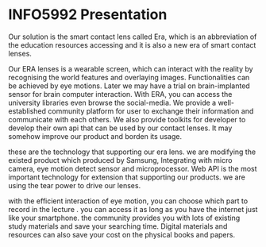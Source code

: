 # INFO5992 Presentation

Our solution is the smart contact lens called Era, which is an abbreviation of the education resources accessing and it is also a new era of smart contact lenses.

Our ERA lenses is a wearable screen, which can interact with the reality by recognising the world features and overlaying images. Functionalities can be achieved by eye motions. Later we may have a trial on brain-implanted sensor for brain computer interaction. With ERA, you can access the university libraries even browse the social-media. We provide a well-established community platform for user to exchange their information and communicate with each others. We also provide toolkits for developer to develop their own api that can be used by our contact lenses. It may somehow improve our product and borden its usage. 

these are the technology that supporting our era lens. we are modifying the existed product which produced by Samsung, Integrating with micro camera, eye motion detect sensor and microprocessor. Web API is the most important technology for extension that supporting our products.  we are using the tear power to drive our lenses. 

with the efficient interaction of eye motion, you can choose which part to record in the lecture . you can access it as long as you have the internet just like your smartphone. the community provides you with lots of existing study materials and save your searching time. Digital materials and resources can also save your cost on the physical books and papers. 

